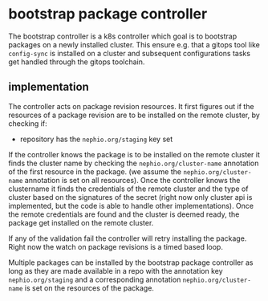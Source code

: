 # bootstrap package controller

The bootstrap controller is a k8s controller which goal is to bootstrap packages on a newly installed cluster. This ensure e.g. that a gitops tool like `config-sync` is installed on a cluster and subsequent configurations tasks get handled through the gitops toolchain.

## implementation

The controller acts on package revision resources. It first figures out if the resources of a package revision are to be installed on the remote cluster, by checking if:
- repository has the  `nephio.org/staging` key set

If the controller knows the package is to be installed on the remote cluster it finds the cluster name by checking the `nephio.org/cluster-name` annotation of the first resource in the package. (we assume the `nephio.org/cluster-name` annotation is set on all resources). Once the controller knows the clustername it finds the credentials of the remote cluster and the type of cluster based on the signatures of the secret (right now only cluster api is implemented, but the code is able to handle other implementations).
Once the remote credentials are found and the cluster is deemed ready, the package get installed on the remote cluster.

If any of the validation fail the controller will retry installing the package. Right now the watch on package revisions is a timed based loop.

Multiple packages can be installed by the bootstrap package controller as long as they are made available in a repo with the annotation key `nephio.org/staging` and a corresponding annotation `nephio.org/cluster-name` is set on the resources of the package.